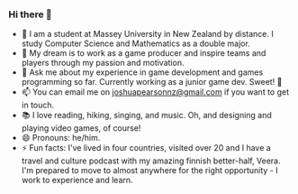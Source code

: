 ### Hi there 👋

- 🔭 I am a student at Massey University in New Zealand by distance. I study Computer Science and Mathematics as a double major.
- 👯 My dream is to work as a game producer and inspire teams and players through my passion and motivation.
- 💬 Ask me about my experience in game development and games programming so far. Currently working as a junior game dev. Sweet! 🍪
- 📫 You can email me on joshuapearsonnz@gmail.com if you want to get in touch.
- 📚 I love reading, hiking, singing, and music. Oh, and designing and playing video games, of course!
- 😄 Pronouns: he/him.
- ⚡ Fun facts: I've lived in four countries, visited over 20 and I have a travel and culture podcast with my amazing finnish better-half, Veera. I'm prepared to move to almost anywhere for the right opportunity - I work to experience and learn.
